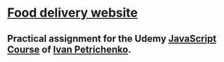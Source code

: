 # [Food delivery website](https://kirinyoku.github.io/udemy-course-food-delivery-website/) 
## Practical assignment for the Udemy [JavaScript Course](https://www.udemy.com/course/javascript_full/) of [Ivan Petrichenko](https://www.udemy.com/user/yan-kovalenko-2/).
